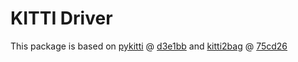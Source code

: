 # KITTI Driver

This package is based on [pykitti](https://github.com/utiasSTARS/pykitti) @ [d3e1bb](https://github.com/utiasSTARS/pykitti/tree/d3e1bb81676e831886726cc5ed79ce1f049aef2c) and [kitti2bag](https://github.com/tomas789/kitti2bag) @ [75cd26](https://github.com/tomas789/kitti2bag/tree/75cd2629f23ac073a91384c4af1b88f3272c3b24)
